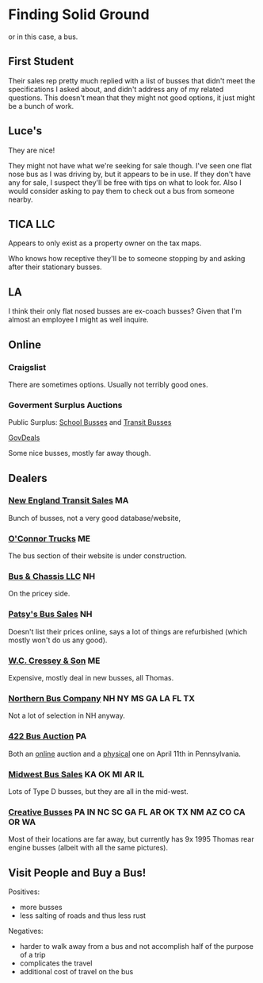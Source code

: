 # Finding Solid Ground

or in this case, a bus.

## First Student

Their sales rep pretty much replied with a list of busses that didn't meet the specifications I asked about,
and didn't address any of my related questions.
This doesn't mean that they might not good options,
it just might be a bunch of work.

## Luce's

They are nice!

They might not have what we're seeking for sale though.
I've seen one flat nose bus as I was driving by, but it appears to be in use.
If they don't have any for sale, I suspect they'll be free with tips on what to look for.
Also I would consider asking to pay them to check out a bus from someone nearby.

## TICA LLC

Appears to only exist as a property owner on the tax maps.

Who knows how receptive they'll be to someone stopping by and asking after their stationary busses.

## LA

I think their only flat nosed busses are ex-coach busses?
Given that I'm almost an employee I might as well inquire.

## Online

### Craigslist

There are sometimes options.
Usually not terribly good ones.

### Goverment Surplus Auctions

Public Surplus:
[School Busses](https://publicsurplus.com/sms/browse/cataucs?catid=402)
and
[Transit Busses](https://publicsurplus.com/sms/browse/cataucs?catid=411)

[GovDeals](https://www.govdeals.com/index.cfm?fa=Main.AdvSearchResultsNew&searchPg=Category&additionalParams=true&sortOption=ad&timing=BySimple&timingType=&category=94H)

Some nice busses, mostly far away though.

## Dealers

### [New England Transit Sales](http://www.newenglandtransitsales.com/catalog?price_from=&price_to=3000&mileage_from=&mileage_to=&fabrication_from=0&fabrication_to=0&view_on_page=12&cars_categories=used) MA

Bunch of busses, not a very good database/website,

### [O'Connor Trucks](https://www.oconnortrucks.com/) ME

The bus section of their website is under construction.

### [Bus & Chassis LLC](http://www.exportbuses.com/buses/) NH

On the pricey side.

### [Patsy's Bus Sales](https://www.patsysbussales.com/bus-inventory/) NH

Doesn't list their prices online, says a lot of things are refurbished (which mostly won't do us any good).

### [W.C. Cressey & Son](http://www.wccressey.com/s_sale_type/used/) ME

Expensive, mostly deal in new busses, all Thomas.

### [Northern Bus Company](http://www.northernbus.com/) NH NY MS GA LA FL TX

Not a lot of selection in NH anyway.

### [422 Bus Auction](http://www.422sales.com) PA

Both an [online](http://onlineauction.422sales.com/cgi-bin/mncal.cgi?bsales) auction
and a [physical](http://www.422sales.com/components/report/inventory/view/auction_bus) one on April 11th in Pennsylvania.

### [Midwest Bus Sales](http://midwestbussales.com/inventory/) KA OK MI AR IL

Lots of Type D busses, but they are all in the mid-west.

### [Creative Busses](http://www.creativebussales.com/default/inventory/used-vehicles--less-9,999--school-buses?limit=all) PA IN NC SC GA FL AR OK TX NM AZ CO CA OR WA

Most of their locations are far away, but currently has 9x 1995 Thomas rear engine busses (albeit with all the same pictures).

## Visit People and Buy a Bus!

Positives:

* more busses
* less salting of roads and thus less rust

Negatives:

* harder to walk away from a bus and not accomplish half of the purpose of a trip
* complicates the travel
* additional cost of travel on the bus

